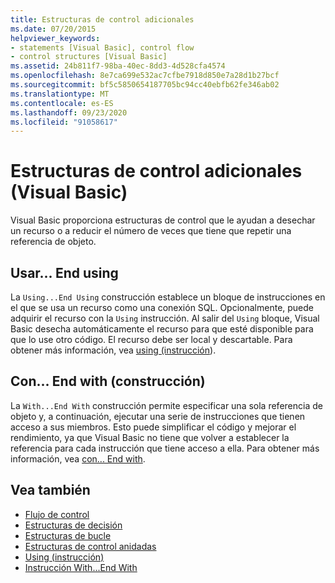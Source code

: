 ```yaml
---
title: Estructuras de control adicionales
ms.date: 07/20/2015
helpviewer_keywords:
- statements [Visual Basic], control flow
- control structures [Visual Basic]
ms.assetid: 24b811f7-98ba-40ec-8dd3-4d528cfa4574
ms.openlocfilehash: 8e7ca699e532ac7cfbe7918d850e7a28d1b27bcf
ms.sourcegitcommit: bf5c5850654187705bc94cc40ebfb62fe346ab02
ms.translationtype: MT
ms.contentlocale: es-ES
ms.lasthandoff: 09/23/2020
ms.locfileid: "91058617"
---
```

# <a name="other-control-structures-visual-basic"></a>Estructuras de control adicionales (Visual Basic)

Visual Basic proporciona estructuras de control que le ayudan a desechar un recurso o a reducir el número de veces que tiene que repetir una referencia de objeto.  
  
## <a name="usingend-using-construction"></a>Usar... End using  

 La `Using...End Using` construcción establece un bloque de instrucciones en el que se usa un recurso como una conexión SQL. Opcionalmente, puede adquirir el recurso con la `Using` instrucción. Al salir del `Using` bloque, Visual Basic desecha automáticamente el recurso para que esté disponible para que lo use otro código. El recurso debe ser local y descartable. Para obtener más información, vea [using (instrucción](../../../language-reference/statements/using-statement.md)).  
  
## <a name="withend-with-construction"></a>Con... End with (construcción)  

 La `With...End With` construcción permite especificar una sola referencia de objeto y, a continuación, ejecutar una serie de instrucciones que tienen acceso a sus miembros. Esto puede simplificar el código y mejorar el rendimiento, ya que Visual Basic no tiene que volver a establecer la referencia para cada instrucción que tiene acceso a ella. Para obtener más información, vea [con... End with](../../../language-reference/statements/with-end-with-statement.md).  
  
## <a name="see-also"></a>Vea también

- [Flujo de control](index.md)
- [Estructuras de decisión](decision-structures.md)
- [Estructuras de bucle](loop-structures.md)
- [Estructuras de control anidadas](nested-control-structures.md)
- [Using (instrucción)](../../../language-reference/statements/using-statement.md)
- [Instrucción With...End With](../../../language-reference/statements/with-end-with-statement.md)
